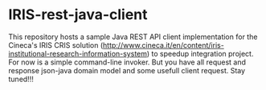 # IRIS-rest-java-client
This repository hosts a sample Java REST API client implementation for the Cineca's IRIS CRIS solution (http://www.cineca.it/en/content/iris-institutional-research-information-system) to speedup integration project.
For now is a simple command-line invoker. But you have all request and response json-java domain model and some usefull client request.
Stay tuned!!! 
